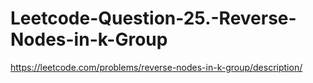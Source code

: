 # Leetcode-Question-25.-Reverse-Nodes-in-k-Group
https://leetcode.com/problems/reverse-nodes-in-k-group/description/
